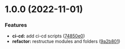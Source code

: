 # 1.0.0 (2022-11-01)


### Features

* **ci-cd:** add ci-cd scripts ([74850e0](https://github.com/paulAlexSerban/prj--trillo--all-in-one-booking-app/commit/74850e069a59d2616705a7e8734300b61da2b3c8))
* **refactor:** restructue modules and folders ([9a2b801](https://github.com/paulAlexSerban/prj--trillo--all-in-one-booking-app/commit/9a2b80173722df203d8ce91cff9199a4788a7d2d))
